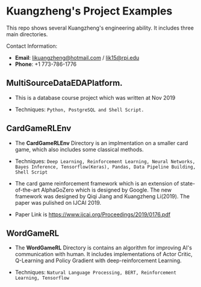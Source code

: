 # Kuangzheng's Project Examples
This repo shows several Kuangzheng's engineering ability. It includes three main directories.

Contact Information: 
+ **Email**: likuangzheng@hotmail.com / lik15@rpi.edu
+ **Phone**: +1 773-786-1776 

## **MultiSourceDataEDAPlatform**. 

+ This is a database course project which was written at Nov 2019

+ Techniques: `Python, PostgreSQL and Shell Script.`

## CardGameRLEnv
+ The **CardGameRLEnv** Directory is an implmentation on a smaller card game, which also includes some classical methods.

+ Techniques: `Deep Learning, Reinforcement Learning, Neural Networks, Bayes Inference, Tensorflow(Keras), Pandas, Data Pipeline Building, Shell Script`

+ The card game reinforcement framework which is an extension of state-of-the-art AlphaGoZero which is designed by Google. The new framework was designed by Qiqi Jiang and Kuangzheng Li(2019). The paper was pulished on IJCAI 2019. 

+ Paper Link is https://www.ijcai.org/Proceedings/2019/0176.pdf

## WordGameRL
+ The **WordGameRL** Directory is contains an algorithm for improving AI's communication with human. It includes implementations of  Actor Critic, Q-Learning and Policy Gradient  with deep-reinforcement Learning.

+ Techniques: `Natural Language Processing, BERT, Reinforcement Learning, Tensorflow`
